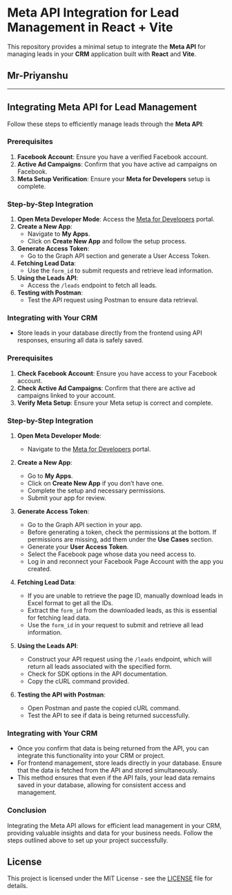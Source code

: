 # Meta API Integration for Lead Management in React + Vite

This repository provides a minimal setup to integrate the **Meta API** for managing leads in your **CRM** application built with **React** and **Vite**. 

## Mr-Priyanshu
----------------------------------------------------------------------------------

## Integrating Meta API for Lead Management

Follow these steps to efficiently manage leads through the **Meta API**:

### Prerequisites
1. **Facebook Account**: Ensure you have a verified Facebook account.
2. **Active Ad Campaigns**: Confirm that you have active ad campaigns on Facebook.
3. **Meta Setup Verification**: Ensure your **Meta for Developers** setup is complete.

### Step-by-Step Integration
1. **Open Meta Developer Mode**: Access the [Meta for Developers](https://developers.facebook.com/) portal.
2. **Create a New App**: 
   - Navigate to **My Apps**.
   - Click on **Create New App** and follow the setup process.
3. **Generate Access Token**: 
   - Go to the Graph API section and generate a User Access Token.
4. **Fetching Lead Data**: 
   - Use the `form_id` to submit requests and retrieve lead information.
5. **Using the Leads API**: 
   - Access the `/leads` endpoint to fetch all leads.
6. **Testing with Postman**: 
   - Test the API request using Postman to ensure data retrieval.

### Integrating with Your CRM
- Store leads in your database directly from the frontend using API responses, ensuring all data is safely saved.


### Prerequisites

1. **Check Facebook Account**: Ensure you have access to your Facebook account.
2. **Check Active Ad Campaigns**: Confirm that there are active ad campaigns linked to your account.
3. **Verify Meta Setup**: Ensure your Meta setup is correct and complete.

### Step-by-Step Integration

1. **Open Meta Developer Mode**:
   - Navigate to the [Meta for Developers](https://developers.facebook.com/) portal.

2. **Create a New App**:
   - Go to **My Apps**.
   - Click on **Create New App** if you don’t have one.
   - Complete the setup and necessary permissions.
   - Submit your app for review.

3. **Generate Access Token**:
   - Go to the Graph API section in your app.
   - Before generating a token, check the permissions at the bottom. If permissions are missing, add them under the **Use Cases** section.
   - Generate your **User Access Token**.
   - Select the Facebook page whose data you need access to.
   - Log in and reconnect your Facebook Page Account with the app you created.

4. **Fetching Lead Data**:
   - If you are unable to retrieve the page ID, manually download leads in Excel format to get all the IDs.
   - Extract the `form_id` from the downloaded leads, as this is essential for fetching lead data.
   - Use the `form_id` in your request to submit and retrieve all lead information.

5. **Using the Leads API**:
   - Construct your API request using the `/leads` endpoint, which will return all leads associated with the specified form.
   - Check for SDK options in the API documentation.
   - Copy the cURL command provided.

6. **Testing the API with Postman**:
   - Open Postman and paste the copied cURL command.
   - Test the API to see if data is being returned successfully.

### Integrating with Your CRM

- Once you confirm that data is being returned from the API, you can integrate this functionality into your CRM or project.
- For frontend management, store leads directly in your database. Ensure that the data is fetched from the API and stored simultaneously.
- This method ensures that even if the API fails, your lead data remains saved in your database, allowing for consistent access and management.

### Conclusion

Integrating the Meta API allows for efficient lead management in your CRM, providing valuable insights and data for your business needs. Follow the steps outlined above to set up your project successfully.

## License

This project is licensed under the MIT License - see the [LICENSE](LICENSE) file for details.
